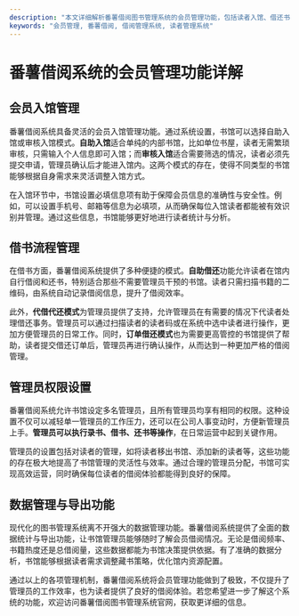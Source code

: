 ```yaml
---
description: "本文详细解析番薯借阅图书管理系统的会员管理功能，包括读者入馆、借还书流程以及管理员的权限设置等。"
keywords: "会员管理, 番薯借阅, 借阅管理系统, 读者管理系统"
---
```

# 番薯借阅系统的会员管理功能详解

## 会员入馆管理

番薯借阅系统具备灵活的会员入馆管理功能。通过系统设置，书馆可以选择自助入馆或审核入馆模式。**自助入馆**适合单纯的内部书馆，比如单位书屋，读者无需繁琐审核，只需输入个人信息即可入馆；而**审核入馆**适合需要筛选的情况，读者必须先提交申请，管理员确认后才能进入馆内。这两个模式的存在，使得不同类型的书馆能够根据自身需求来灵活调整入馆方式。

在入馆环节中，书馆设置必填信息项有助于保障会员信息的准确性与安全性。例如，可以设置手机号、邮箱等信息为必填项，从而确保每位入馆读者都能被有效识别并管理。通过这些信息，书馆能够更好地进行读者统计与分析。

## 借书流程管理

在借书方面，番薯借阅系统提供了多种便捷的模式。**自助借还**功能允许读者在馆内自行借阅和还书，特别适合那些不需要管理员干预的书馆。读者只需扫描书籍的二维码，由系统自动记录借阅信息，提升了借阅效率。

此外，**代借代还模式**为管理员提供了支持，允许管理员在有需要的情况下代读者处理借还事务。管理员可以通过扫描读者的读者码或在系统中选中读者进行操作，更加方便管理员的日常工作。同时，**订单借还模式**也为需要更高管控的书馆提供了帮助，读者提交借还订单后，管理员再进行确认操作，从而达到一种更加严格的借阅管理。

## 管理员权限设置

番薯借阅系统允许书馆设定多名管理员，且所有管理员均享有相同的权限。这种设置不仅可以减轻单一管理员的工作压力，还可以在公司人事变动时，方便新管理员上手。**管理员可以执行录书、借书、还书等操作**，在日常运营中起到关键作用。

管理员的设置包括对读者的管理，如将读者移出书馆、添加新的读者等，这些功能的存在极大地提高了书馆管理的灵活性与效率。通过合理的管理员分配，书馆可实现高效运营，同时确保每位读者的借阅体验都能得到良好的保障。

## 数据管理与导出功能

现代化的图书管理系统离不开强大的数据管理功能。番薯借阅系统提供了全面的数据统计与导出功能，让书馆管理员能够随时了解会员借阅情况。无论是借阅频率、书籍热度还是总借阅量，这些数据都能为书馆决策提供依据。有了准确的数据分析，书馆能够根据读者需求调整藏书策略，优化馆内资源配置。

通过以上的各项管理机制，番薯借阅系统将会员管理功能做到了极致，不仅提升了管理员的工作效率，也为读者提供了良好的借阅体验。若您希望进一步了解这个系统的功能，欢迎访问番薯借阅图书管理系统官网，获取更详细的信息。
